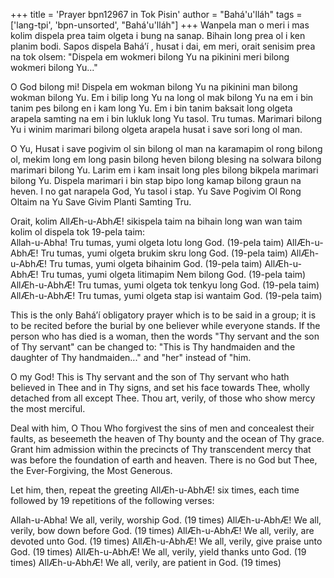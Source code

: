 +++
title = 'Prayer bpn12967 in Tok Pisin'
author = "Bahá'u'lláh"
tags = ['lang-tpi', 'bpn-unsorted', "Bahá'u'lláh"]
+++
Wanpela man o meri i mas kolim dispela prea taim olgeta i bung na sanap.  Bihain long prea ol i ken planim bodi.  Sapos dispela Bahá’í , husat i dai, em meri, orait senisim prea na tok olsem: "Dispela em wokmeri bilong Yu na pikinini meri bilong wokmeri bilong Yu..." 
 
O God bilong mi!  Dispela em wokman bilong Yu na pikinini man bilong wokman bilong Yu.  Em i 
bilip long Yu na long ol mak bilong Yu na em i bin tanim pes bilong en i kam long Yu.  Em i bin tanim baksait long olgeta arapela samting na em i bin lukluk long Yu tasol.  Tru tumas.  Marimari bilong Yu i winim marimari bilong olgeta arapela husat i save sori long ol man. 
 
O Yu, Husat i save pogivim ol sin bilong ol man na karamapim ol rong bilong ol, mekim long em long pasin bilong heven bilong blesing na solwara bilong marimari bilong Yu.  Larim em i kam insait long ples bilong bikpela marimari bilong Yu.  Dispela marimari i bin stap bipo long kamap bilong graun na heven.  I no gat narapela God, Yu tasol i stap.  Yu Save Pogivim Ol Rong Oltaim na Yu Save Givim Planti Samting Tru. 
 
Orait, kolim AllÆh-u-AbhÆ! sikispela taim na bihain long wan wan taim kolim ol dispela tok 19-pela taim:  
Allah-u-Abha!
Tru tumas, yumi olgeta lotu long God. (19-pela taim) AllÆh-u-AbhÆ! 
Tru tumas, yumi olgeta brukim skru long God. (19-pela taim) AllÆh-u-AbhÆ! 
Tru tumas, yumi olgeta bihainim God. (19-pela taim) AllÆh-u-AbhÆ! 
Tru tumas, yumi olgeta litimapim Nem bilong God. (19-pela taim) AllÆh-u-AbhÆ! 
Tru tumas, yumi olgeta tok tenkyu long God. (19-pela taim) AllÆh-u-AbhÆ! 
Tru tumas, yumi olgeta stap isi wantaim God. (19-pela taim) 
 
 
This is the only Bahá’í obligatory prayer which is to be said in a group; it is to be recited before the burial by one believer while everyone stands. If the person who has died is a woman, then the words "Thy servant and the son of Thy servant" can be changed to: "This is Thy handmaiden and the daughter of Thy handmaiden..." and "her" instead of "him. 
 
O my God! This is Thy servant and the son of Thy servant who hath believed in Thee and in Thy signs, and set his face towards Thee, wholly detached from all except Thee.  Thou art, verily, of those who show mercy the most merciful. 
 
Deal with him, O Thou Who forgivest the sins of men and concealest their faults, as beseemeth the heaven of Thy bounty and the ocean of Thy grace.  Grant him admission within the precincts of Thy transcendent mercy that was before the foundation of earth and heaven.  There is no God but Thee, the Ever-Forgiving, the Most Generous. 
 
Let him, then, repeat the greeting AllÆh-u-AbhÆ! six times, each time followed by 19 repetitions of the following verses: 
 
Allah-u-Abha!
We all, verily, worship God. (19 times) AllÆh-u-AbhÆ! 
We all, verily, bow down before God. (19 times) AllÆh-u-AbhÆ! 
We all, verily, are devoted unto God. (19 times) AllÆh-u-AbhÆ! 
We all, verily, give praise unto God. (19 times) AllÆh-u-AbhÆ! 
We all, verily, yield thanks unto God. (19 times) AllÆh-u-AbhÆ! 
We all, verily, are patient in God. (19 times)
